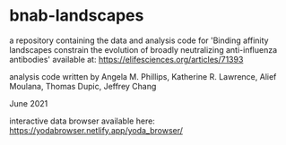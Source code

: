 # bnab-landscapes

a repository containing the data and analysis code for 'Binding affinity landscapes constrain the evolution of broadly neutralizing anti-influenza antibodies' available at: https://elifesciences.org/articles/71393

analysis code written by Angela M. Phillips, Katherine R. Lawrence, Alief Moulana, Thomas Dupic, Jeffrey Chang

June 2021

interactive data browser available here: https://yodabrowser.netlify.app/yoda_browser/